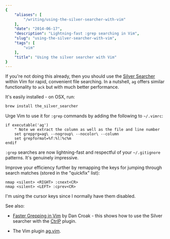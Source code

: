 ```yaml
---
{
    "aliases": [
        "/writing/using-the-silver-searcher-with-vim"
    ],
    "date": "2014-06-17",
    "description": "Lightning-fast :grep searching in Vim",
    "slug": "using-the-silver-searcher-with-vim",
    "tags": [
        "vim"
    ],
    "title": "Using the silver searcher with Vim"
}
---
```



If you're not doing this already, then you should use the [Silver
Searcher](http://geoff.greer.fm/2011/12/27/the-silver-searcher-better-than-ack/)
within Vim for rapid, convenient file searching. In a nutshell, `ag`
offers similar functionality to `ack` but with much better performance.

It's easily installed - on OSX, run:

``` bash
brew install the_silver_searcher
```

Urge Vim to use it for `:grep` commands by adding the following to
`~/.vimrc`:

``` vim
if executable('ag') 
    " Note we extract the column as well as the file and line number
    set grepprg=ag\ --nogroup\ --nocolor\ --column
    set grepformat=%f:%l:%c%m
endif
```

`:grep` searches are now lightning-fast and respectful of your
`~/.gitignore` patterns. It's genuinely impressive.

Improve your efficiency further by remapping the keys for jumping
through search matches (stored in the "quickfix" list):

``` vim
nmap <silent> <RIGHT> :cnext<CR>
nmap <silent> <LEFT> :cprev<CR>
```

I'm using the cursor keys since I normally have them disabled.

See also:

- [Faster Grepping in Vim](http://robots.thoughtbot.com/faster-grepping-in-vim) by Dan
    Croak - this shows how to use the Silver searcher with the [CtrlP](https://github.com/kien/ctrlp.vim) plugin.

- The Vim plugin [ag.vim](https://github.com/rking/ag.vim).
